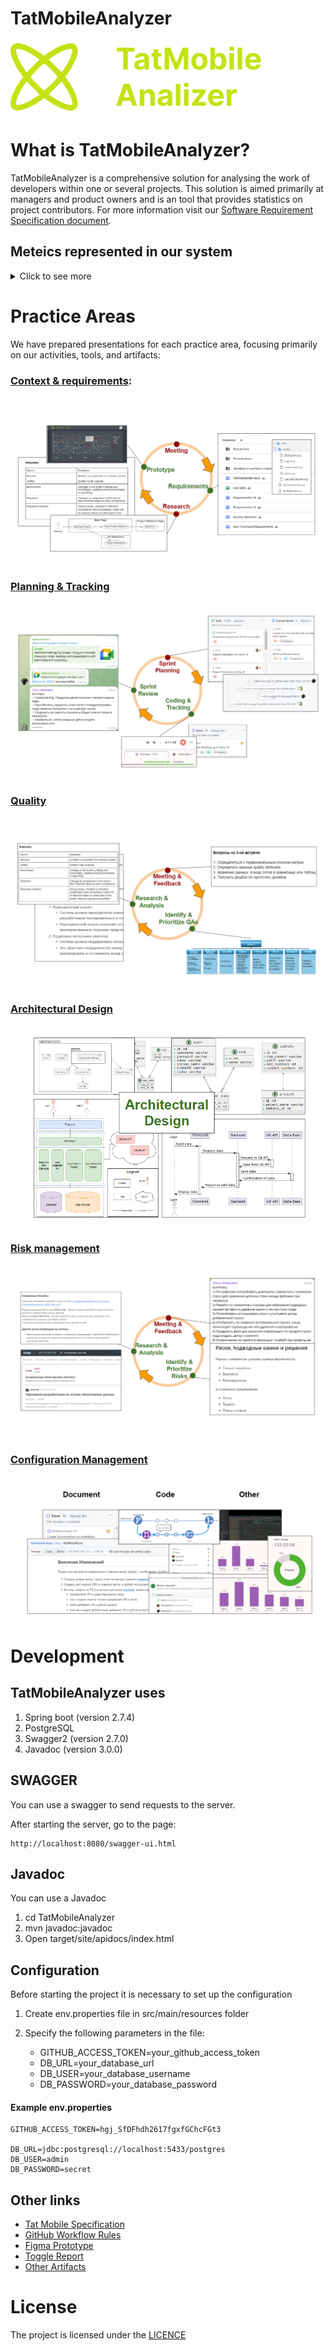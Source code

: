 # TatMobileAnalyzer

![Logo](https://github.com/NikRam822/TatMobileAnalyzer/blob/master/docs/media/Logo.svg) 

# What is TatMobileAnalyzer?
TatMobileAnalyzer is a comprehensive solution for analysing the work of developers within one or several projects. This solution is aimed primarily at managers and product owners and is an tool that provides statistics on project contributors. 
For more information visit our [Software Requirement Specification document](docs/SPECIFICATION.md). 

## Meteics represented in our system
<details>
<summary>Click to see more</summary>

Currently, the following metrics are available:
### Quantitative metrics:
 - Number of developer commits over a given time period
 - Percentage of developer commits compared to the total number of commits over a period of time
 - Number of add and del developer commits over a period of time
 - Percentage of developer add and del commits over total number of add and del commits over a period of time
 - How much the codebase has grown over the time period including developer commits
 - How many add and del lines of code a developer writes on average per day
 - Number of add and del commits for each developer over a period of time (detailed information on commits)
 - Information on commits per developer (add and del by files)

Planned metrics:
### Metrics requiring qualitative analysis of the codebase:
 - Number of syntactically unique lines of code over a period of time
 - Number of duplicated lines of code for a certain period of time 
 - Cyclomatic complexity
</details>

# Practice Areas

We have prepared presentations for each practice area, focusing primarily on our activities, tools, and artifacts:

### [Context & requirements](https://docs.google.com/presentation/d/10LQMEnqjGyXT6bjqqwgGLAqfKdvsYcUmTSZ4ySaXE68/edit#slide=id.g2bf4626b8f0_2_45):
![context and reqs](./docs/media/context_and_reqs.png)

### [Planning & Tracking](https://docs.google.com/presentation/d/1RxE21MRGgMtd_o3Fw0LY9T-XuaTw2wiYoiNQLlVQlvc/edit#slide=id.g2c145daf49c_0_0)
![planning and tracking](./docs/media/planning_and_tracking.png)

### [Quality](https://docs.google.com/presentation/d/1sNMJkVtir0d8Xq8AJtGDbrwqm9qHnfdOJVQe_QdA53w/edit#slide=id.g2c145daf49c_0_0)
![quality](./docs/media/quality.png)

### [Architectural Design](https://docs.google.com/presentation/d/16PEuTRjsOlHsv0-apAT97AWRIrPep4iuqRi0tT9V_aY/edit#slide=id.g2c145daf49c_0_0)
![architecture](./docs/media/architecture.png)

### [Risk management](https://docs.google.com/presentation/d/1OFszMaOglWX0m5Tn667dteWtcb8elPTsDsy8pZfYMdM/edit#slide=id.g2c16c5cf016_0_0)
![risk](./docs/media/risk.png)

### [Configuration Management](https://docs.google.com/presentation/d/1p8p3ND9ekFV0kQYP5uz2qg-jBIxjGlojWWQ-190fW6c/edit#slide=id.g2bf447eed3b_3_45)
![configuration](./docs/media/configuration.png)

# Development

## TatMobileAnalyzer uses
1) Spring boot (version 2.7.4)
2) PostgreSQL
3) Swagger2 (version 2.7.0)
4) Javadoc (version 3.0.0)

## SWAGGER
You can use a swagger to send requests to the server.

After starting the server, go to the page:
```
http://localhost:8080/swagger-ui.html
````

## Javadoc

You can use a Javadoc

1) cd TatMobileAnalyzer
2) mvn javadoc:javadoc
3) Open target/site/apidocs/index.html

## Configuration

Before starting the project it is necessary to set up the configuration

1) Create env.properties file in src/main/resources folder
2) Specify the following parameters in the file:

   - GITHUB_ACCESS_TOKEN=your_github_access_token
   - DB_URL=your_database_url
   - DB_USER=your_database_username
   - DB_PASSWORD=your_database_password

#### Example env.properties
```
GITHUB_ACCESS_TOKEN=hgj_SfDFhdh2617fgxfGChcFGt3

DB_URL=jdbc:postgresql://localhost:5433/postgres
DB_USER=admin
DB_PASSWORD=secret
````

## Other links

- [Tat Mobile Specification](./docs/SPECIFICATION.md)
- [GitHub Workflow Rules](./docs/WORKFLOW.md)
- [Figma Prototype](https://www.figma.com/file/OE0pQL3mn4wlcng6o10AK3/ServiceDesign?type=design&node-id=264%3A1251&mode=design&t=XG83iR2C8fcI6gXF-1)
- [Toggle Report](https://track.toggl.com/shared-report/33a4e4c4755942c8ec8be3ea4c776dda)
- [Other Artifacts](https://drive.google.com/drive/folders/1RKxz5tozCQmqkwWamR1bCjz847XtSwqx?usp=sharing)


# License
The project is licensed under the [LICENCE](https://github.com/NikRam822/TatMobileAnalyzer/blob/master/LICENCE)

